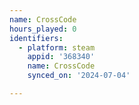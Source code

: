 ```yaml
---
name: CrossCode
hours_played: 0
identifiers:
  - platform: steam
    appid: '368340'
    name: CrossCode
    synced_on: '2024-07-04'

---
```

